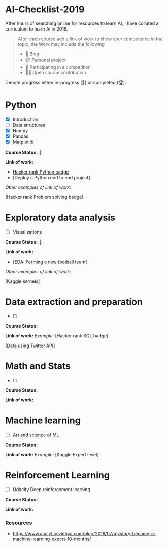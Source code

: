 # AI-Checklist-2019

After hours of searching online for resources to learn AI, I have collated a curriculum to learn AI in 2019. 

> After each course add a link of work to show your competence in the topic, the Work may include the following
>
> - 📑 Blog 
> - 📦 Personal project
> - 🐇 Participating in a competition
> - 👨‍💻 Open source contribution



Denote progress either in-progress (:running:) or completed (:trophy:).

# Python 

- [X] Introduction
- [ ] Data structures
- [x] Numpy
- [x] Pandas
- [x] Matplotlib

**Course Status:** :running:

**Link of work:**

- [Hacker rank Python badge](https://www.hackerrank.com/qwertypsv)
- [Deploy a Python end to end project]

*Other examples of link of work:*

[Hacker rank Problem solving badge] 



# Exploratory data analysis 

- [ ] Visualizations
  

**Course Status:** :running:

**Link of work:**

- [EDA: Forming a new football team]

*Other examples of link of work:*

[Kaggle kernels] 



# Data extraction and preparation

- [ ] 

**Course Status:**

**Link of work:**
*Example:* [Hacker rank SQL badge]

[Data using Twitter API]



# Math and Stats 

- [ ] 

**Course Status:**

**Link of work:**



# Machine learning 

- [ ] [Art and science of ML](https://www.coursera.org/learn/art-science-ml)

**Course Status:**

**Link of work:**
*Example:* [Kaggle Expert level]



# Reinforcement Learning

- [ ] Udacity Deep reinforcement learning

**Course Status:**

**Link of work:**



### Resources

- <https://www.analyticsvidhya.com/blog/2018/07/mystory-became-a-machine-learning-expert-10-months/>